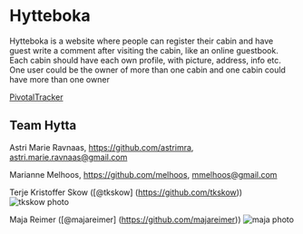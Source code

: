 # Hytteboka

Hytteboka is a website where people can register their cabin and have guest write a comment after visiting the cabin, like an online guestbook. Each cabin should have each own profile, with picture, address, info etc. One user could be the owner of more than one cabin and one cabin could have more than one owner

[PivotalTracker](https://www.pivotaltracker.com/s/projects/1193870)

## Team Hytta

Astri Marie Ravnaas, https://github.com/astrimra, astri.marie.ravnaas@gmail.com

Marianne Melhoos, https://github.com/melhoos, mmelhoos@gmail.com

Terje Kristoffer Skow ([@tkskow] (https://github.com/tkskow))
![tkskow photo](https://avatars2.githubusercontent.com/u/3807482?v=2&s=140)

Maja Reimer ([@majareimer] (https://github.com/majareimer))
![maja photo](https://avatars2.githubusercontent.com/u/9068262?v=2&s=460)
